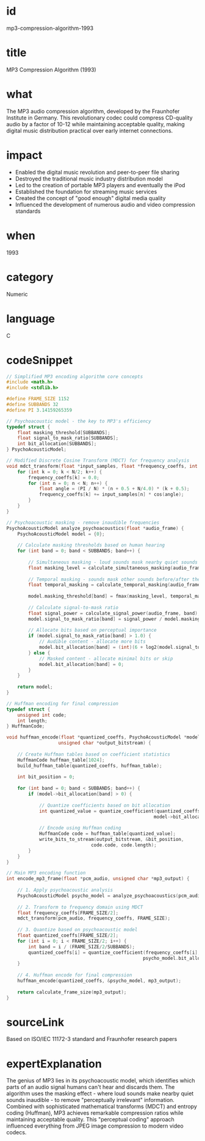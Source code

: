 # id
mp3-compression-algorithm-1993

# title
MP3 Compression Algorithm (1993)

# what
The MP3 audio compression algorithm, developed by the Fraunhofer Institute in Germany. This revolutionary codec could compress CD-quality audio by a factor of 10-12 while maintaining acceptable quality, making digital music distribution practical over early internet connections.

# impact
- Enabled the digital music revolution and peer-to-peer file sharing
- Destroyed the traditional music industry distribution model
- Led to the creation of portable MP3 players and eventually the iPod
- Established the foundation for streaming music services
- Created the concept of "good enough" digital media quality
- Influenced the development of numerous audio and video compression standards

# when
1993

# category
Numeric

# language
C

# codeSnippet
```c
// Simplified MP3 encoding algorithm core concepts
#include <math.h>
#include <stdlib.h>

#define FRAME_SIZE 1152
#define SUBBANDS 32
#define PI 3.14159265359

// Psychoacoustic model - the key to MP3's efficiency
typedef struct {
    float masking_threshold[SUBBANDS];
    float signal_to_mask_ratio[SUBBANDS];
    int bit_allocation[SUBBANDS];
} PsychoAcousticModel;

// Modified Discrete Cosine Transform (MDCT) for frequency analysis
void mdct_transform(float *input_samples, float *frequency_coeffs, int N) {
    for (int k = 0; k < N/2; k++) {
        frequency_coeffs[k] = 0.0;
        for (int n = 0; n < N; n++) {
            float angle = (PI / N) * (n + 0.5 + N/4.0) * (k + 0.5);
            frequency_coeffs[k] += input_samples[n] * cos(angle);
        }
    }
}

// Psychoacoustic masking - remove inaudible frequencies
PsychoAcousticModel analyze_psychoacoustics(float *audio_frame) {
    PsychoAcousticModel model = {0};
    
    // Calculate masking thresholds based on human hearing
    for (int band = 0; band < SUBBANDS; band++) {
        
        // Simultaneous masking - loud sounds mask nearby quiet sounds
        float masking_level = calculate_simultaneous_masking(audio_frame, band);
        
        // Temporal masking - sounds mask other sounds before/after them
        float temporal_masking = calculate_temporal_masking(audio_frame, band);
        
        model.masking_threshold[band] = fmax(masking_level, temporal_masking);
        
        // Calculate signal-to-mask ratio
        float signal_power = calculate_signal_power(audio_frame, band);
        model.signal_to_mask_ratio[band] = signal_power / model.masking_threshold[band];
        
        // Allocate bits based on perceptual importance
        if (model.signal_to_mask_ratio[band] > 1.0) {
            // Audible content - allocate more bits
            model.bit_allocation[band] = (int)(6 + log2(model.signal_to_mask_ratio[band]));
        } else {
            // Masked content - allocate minimal bits or skip
            model.bit_allocation[band] = 0;
        }
    }
    
    return model;
}

// Huffman encoding for final compression
typedef struct {
    unsigned int code;
    int length;
} HuffmanCode;

void huffman_encode(float *quantized_coeffs, PsychoAcousticModel *model, 
                   unsigned char *output_bitstream) {
    
    // Create Huffman tables based on coefficient statistics
    HuffmanCode huffman_table[1024];
    build_huffman_table(quantized_coeffs, huffman_table);
    
    int bit_position = 0;
    
    for (int band = 0; band < SUBBANDS; band++) {
        if (model->bit_allocation[band] > 0) {
            
            // Quantize coefficients based on bit allocation
            int quantized_value = quantize_coefficient(quantized_coeffs[band], 
                                                      model->bit_allocation[band]);
            
            // Encode using Huffman coding
            HuffmanCode code = huffman_table[quantized_value];
            write_bits_to_stream(output_bitstream, &bit_position, 
                               code.code, code.length);
        }
    }
}

// Main MP3 encoding function
int encode_mp3_frame(float *pcm_audio, unsigned char *mp3_output) {
    
    // 1. Apply psychoacoustic analysis
    PsychoAcousticModel psycho_model = analyze_psychoacoustics(pcm_audio);
    
    // 2. Transform to frequency domain using MDCT
    float frequency_coeffs[FRAME_SIZE/2];
    mdct_transform(pcm_audio, frequency_coeffs, FRAME_SIZE);
    
    // 3. Quantize based on psychoacoustic model
    float quantized_coeffs[FRAME_SIZE/2];
    for (int i = 0; i < FRAME_SIZE/2; i++) {
        int band = i / (FRAME_SIZE/2/SUBBANDS);
        quantized_coeffs[i] = quantize_coefficient(frequency_coeffs[i], 
                                                  psycho_model.bit_allocation[band]);
    }
    
    // 4. Huffman encode for final compression
    huffman_encode(quantized_coeffs, &psycho_model, mp3_output);
    
    return calculate_frame_size(mp3_output);
}
```

# sourceLink
Based on ISO/IEC 11172-3 standard and Fraunhofer research papers

# expertExplanation
The genius of MP3 lies in its psychoacoustic model, which identifies which parts of an audio signal humans can't hear and discards them. The algorithm uses the masking effect - where loud sounds make nearby quiet sounds inaudible - to remove "perceptually irrelevant" information. Combined with sophisticated mathematical transforms (MDCT) and entropy coding (Huffman), MP3 achieves remarkable compression ratios while maintaining acceptable quality. This "perceptual coding" approach influenced everything from JPEG image compression to modern video codecs.